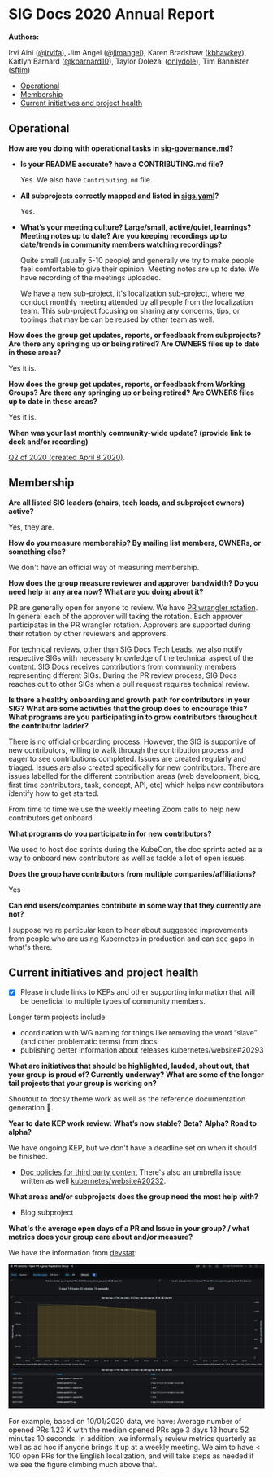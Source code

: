 # SIG Docs 2020 Annual Report

**Authors:**

Irvi Aini ([@irvifa](https://github.com/irvifa)),
Jim Angel ([@jimangel](https://github.com/jimangel)),
Karen Bradshaw ([kbhawkey](https://github.com/kbhawkey)),
Kaitlyn Barnard ([@kbarnard10](https://github.com/kbarnard10)),
Taylor Dolezal ([onlydole](https://github.com/onlydole)),
Tim Bannister ([sftim](https://github.com/sftim))

- [Operational](#operational)
- [Membership](#membership)
- [Current initiatives and project health](#current-initiatives-and-project-health)

## Operational

**How are you doing with operational tasks in [sig-governance.md](/committee-steering/governance/sig-governance.md)?**

  - **Is your README accurate? have a CONTRIBUTING.md file?**

    Yes. We also have `Contributing.md` file.
  - **All subprojects correctly mapped and listed in [sigs.yaml](/sig-list.md)?**

    Yes.
      
  - **What’s your meeting culture? Large/small, active/quiet, learnings? Meeting notes up to date?
    Are you keeping recordings up to date/trends in community members watching recordings?**
    
    Quite small (usually 5-10 people) and generally we try to make people feel comfortable to give their opinion.
    Meeting notes are up to date. We have recording of the meetings uploaded.
    
    We have a new sub-project, it's localization sub-project, where we conduct monthly meeting 
    attended by all people from the localization team. This sub-project focusing on sharing any concerns,
    tips, or toolings that may be can be reused by other team as well.


**How does the group get updates, reports, or feedback from subprojects? Are there any springing up or being retired?
Are OWNERS files up to date in these areas?**

Yes it is.

**How does the group get updates, reports, or feedback from Working Groups? Are there any springing up or being retired? 
Are OWNERS files up to date in these areas?**

Yes it is.

**When was your last monthly community-wide update? (provide link to deck and/or recording)**

[Q2 of 2020 (created April 8 2020)](https://docs.google.com/presentation/d/12WnYz8SbjWRZbK4k2qlc1Ab7Z-f2F7kk-Tb2eRTfTy8/edit?usp=sharing).

## Membership

**Are all listed SIG leaders (chairs, tech leads, and subproject owners) active?**

Yes, they are.

**How do you measure membership? By mailing list members, OWNERs, or something else?**

We don't have an official way of measuring membership.

**How does the group measure reviewer and approver bandwidth? Do you need help in any area now? What are you doing about it?**

PR are generally open for anyone to review. We have [PR wrangler rotation](https://github.com/kubernetes/website/wiki/PR-Wranglers).
In general each of the approver will taking the rotation. Each approver participates in the PR wrangler rotation. Approvers are supported during their rotation by other reviewers and approvers.

For technical reviews, other than SIG Docs Tech Leads, we also notify respective SIGs with necessary knowledge of the technical aspect of the content. SIG Docs receives contributions from community members representing different SIGs. During the PR review process, SIG Docs reaches out to other SIGs when a pull request requires technical review.

**Is there a healthy onboarding and growth path for contributors in your SIG? 
What are some activities that the group does to encourage this? 
What programs are you participating in to grow contributors throughout the contributor ladder?**

There is no official onboarding process. However, the SIG is supportive of new contributors,
willing to walk through the contribution process and eager to see contributions completed.
Issues are created regularly and triaged. Issues are also created specifically for new 
contributors. There are issues labelled for the different contribution areas (web development, 
blog, first time contributors, task, concept, API, etc) which helps new contributors 
identify how to get started.

From time to time we use the weekly meeting Zoom calls to help new contributors get onboard.

**What programs do you participate in for new contributors?**

We used to host doc sprints during the KubeCon,
the doc sprints acted as a way to onboard new contributors as well as tackle a lot of open issues.

**Does the group have contributors from multiple companies/affiliations?**

Yes

**Can end users/companies contribute in some way that they currently are not?**

I suppose we're particular keen to hear about suggested improvements from people who are using Kubernetes in production and can see gaps in what's there.

## Current initiatives and project health

- [x] Please include links to KEPs and other supporting information that will be beneficial to multiple types of community members.

Longer term projects include

- coordination with WG naming for things like removing the word “slave” (and other problematic terms) from docs.
- publishing better information about releases kubernetes/website#20293

**What are initiatives that should be highlighted, lauded, shout out, that your group is proud of? 
Currently underway? What are some of the longer tail projects that your group is working on?**

Shoutout to docsy theme work as well as the reference documentation generation :tada:.

**Year to date KEP work review: What’s now stable? Beta? Alpha? Road to alpha?**

We have ongoing KEP, but we don't have a deadline set on when it should be finished.

- [Doc policies for third party content](https://github.com/kubernetes/enhancements/tree/master/keps/sig-docs/1326-third-party-content-in-docs)
  There's also an umbrella issue written as well [kubernetes/website#20232](https://github.com/kubernetes/website/issues/20232).


**What areas and/or subprojects does the group need the most help with?**

- Blog subproject

**What's the average open days of a PR and Issue in your group? / what metrics does your group care about and/or measure?**

We have the information from [devstat](https://k8s.devstats.cncf.io/d/25/open-pr-age-by-repository-group?orgId=1&var-period=q&var-repogroup_name=SIG%20Docs&var-kind_name=All):

![Devstat 2020](devstats/devstats-quarter-2021.png)

For example, based on 10/01/2020 data, we have:
Average number of opened PRs 1.23 K with the median opened PRs age 3 days 13 hours 52 minutes 10 seconds.
In addition, we informally review metrics quarterly as well as ad hoc if anyone brings it up at a weekly meeting.
We aim to have < 100 open PRs for the English localization,
and will take steps as needed if we see the figure climbing much above that.
